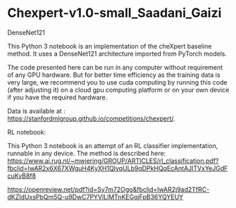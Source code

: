 # Chexpert-v1.0-small_Saadani_Gaizi

DenseNet121

This Python 3 notebook is an implementation of the cheXpert baseline method. It uses a DenseNet121 architecture imported from PyTorch models.

The code presented here can be run in any computer without requirement of any GPU hardware. But for better time efficiency as the training data is very large, we recommend you to use cuda computing by running this code (after adjusting it) on a cloud gpu computing platform or on your own device if you have the required hardware.

Data is available at : https://stanfordmlgroup.github.io/competitions/chexpert/.

RL notebook:

This Python 3 notebook is an attempt of an RL classifier implementation, runnable in any device.
The method is described here:
 https://www.ai.rug.nl/~mwiering/GROUP/ARTICLES/rl_classification.pdf?fbclid=IwAR2x6X67XWguH4KyXH1QIvqULb9qDPkHQqEcAntAJITVxYeJGdFcuKvB8f8

https://openreview.net/pdf?id=Sy7m72Ogg&fbclid=IwAR2j9ad2TfRC-dKZIdUxsPbQm5Q-u9DwC7PYVlLlMTnKEGqjFpB36YQYEUY
